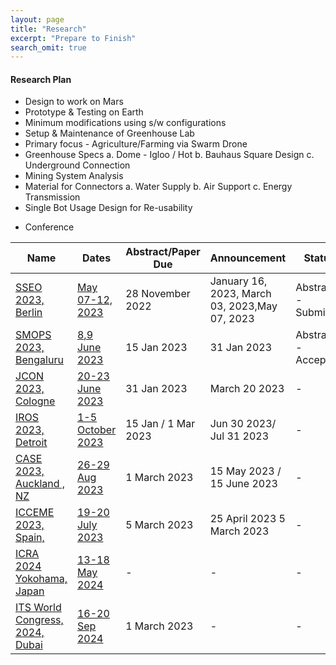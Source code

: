 ```yaml
---
layout: page
title: "Research"
excerpt: "Prepare to Finish"
search_omit: true
---
```



<h4>Research Plan</h4>
<ul>
 <li>Design to work on Mars</li>
 <li>Prototype & Testing on Earth</li>
 <li>Minimum modifications using s/w configurations</li>
 <li>Setup & Maintenance of Greenhouse Lab</li>
 <li>Primary focus - Agriculture/Farming via Swarm Drone</li>
 <li>Greenhouse Specs a. Dome - Igloo / Hot b. Bauhaus Square Design c. Underground Connection</li>
 <li>Mining System Analysis</li>
 <li>Material for Connectors a. Water Supply b. Air Support c. Energy Transmission</li>
 <li>Single Bot Usage Design for Re-usability</li>
</ul >



* Conference

| Name                                                                                                                           | Dates                                                                                                                              | Abstract/Paper Due  | Announcement                                  | Status               |
|--------------------------------------------------------------------------------------------------------------------------------|------------------------------------------------------------------------------------------------------------------------------------|---------------------|-----------------------------------------------|----------------------|
| [SSEO 2023, Berlin](https://github.com/slabstech/bhoomi/blob/main/docs/assets/docs/submit/abstract_sseo_slabs_india.pdf)       | [May 07-12, 2023](https://iaaspace.org/event/14th-iaa-symposium-on-small-satellites-for-earth-system-observation-2023/)            | 28 November 2022    | January 16, 2023, March 03, 2023,May 07, 2023 | Abstract - Submitted |
| [SMOPS 2023, Bengaluru](https://github.com/slabstech/bhoomi/blob/main/docs/assets/docs/submit/garuda-abstract-smop-2023.pdf)   | [8,9 June 2023](https://smops2023.istrac.gov.in/)                                                                                  | 15 Jan 2023         | 31 Jan 2023                                   | Abstract - Accepted  | 
| [JCON 2023, Cologne](https://2023.europe.jcon.one/call-for-papers)                                                             | [20-23 June 2023](https://sessionize.com/jcon-europe-2023/)                                                                        | 31 Jan 2023         | March 20 2023                                 | -                    |
| [IROS 2023, Detroit](https://ieee-iros.org/)                                                                                   | [1-5 October 2023](https://ieee-iros.org/)                                                                                         | 15 Jan / 1 Mar 2023 | Jun 30 2023/ Jul 31 2023                      | -                    | 
| [CASE 2023, Auckland , NZ](https://case2023.org/)                                                                              | [26-29 Aug 2023](https://case2023.org/)                                                                                            | 1 March 2023        | 15 May 2023 / 15 June 2023                    | -                    |
| [ICCEME 2023, Spain,](http://www.iceccme.com/important-dates)                                                                  | [19-20 July 2023](http://www.iceccme.com/important-dates)                                                                          | 5 March 2023        | 25 April 2023 5 March 2023                    | -                    |
| [ICRA 2024 Yokohama, Japan](https://www.ieee-ras.org/)                                                                         | [13-18 May 2024](https://www.ieee-ras.org/)                                                                                        | -                   | -                                             | -                    |
| [ITS World Congress, 2024, Dubai](https://itsworldcongress.com/)                                                               | [16-20 Sep 2024](https://itsworldcongress.com/wp-content/uploads/2022/09/ITSWC-2024-Dubai-%E2%80%93-Call-for-Demonstrations.pdf)   | 1 March 2023        | -                                             | -                    |




